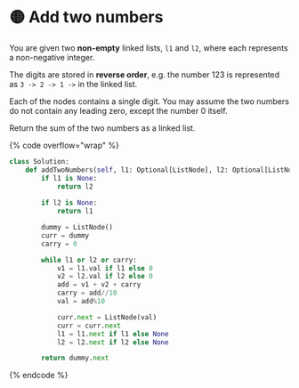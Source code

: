 # 🟡 Add two numbers

You are given two **non-empty** linked lists, `l1` and `l2`, where each represents a non-negative integer.

The digits are stored in **reverse order**, e.g. the number 123 is represented as `3 -> 2 -> 1 ->` in the linked list.

Each of the nodes contains a single digit. You may assume the two numbers do not contain any leading zero, except the number 0 itself.

Return the sum of the two numbers as a linked list.

{% code overflow="wrap" %}
```python
class Solution:
    def addTwoNumbers(self, l1: Optional[ListNode], l2: Optional[ListNode]) -> Optional[ListNode]:
        if l1 is None:
            return l2
        
        if l2 is None:
            return l1

        dummy = ListNode()
        curr = dummy
        carry = 0

        while l1 or l2 or carry:
            v1 = l1.val if l1 else 0
            v2 = l2.val if l2 else 0
            add = v1 + v2 + carry
            carry = add//10
            val = add%10

            curr.next = ListNode(val)
            curr = curr.next 
            l1 = l1.next if l1 else None
            l2 = l2.next if l2 else None

        return dummy.next
```
{% endcode %}

